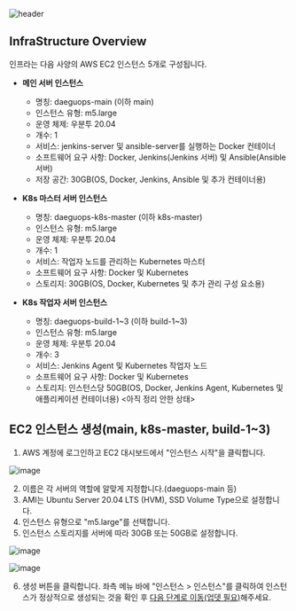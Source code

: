 ![header](https://capsule-render.vercel.app/api?type=waving&color=auto&height=300&section=header&text=Create Server&fontSize=90)

## InfraStructure Overview

인프라는 다음 사양의 AWS EC2 인스턴스 5개로 구성됩니다.

- **메인 서버 인스턴스**

  - 명칭: daeguops-main (이하 main)
  - 인스턴스 유형: m5.large
  - 운영 체제: 우분투 20.04
  - 개수: 1
  - 서비스: jenkins-server 및 ansible-server를 실행하는 Docker 컨테이너
  - 소프트웨어 요구 사항: Docker, Jenkins(Jenkins 서버) 및 Ansible(Ansible 서버)
  - 저장 공간: 30GB(OS, Docker, Jenkins, Ansible 및 추가 컨테이너용)

- **K8s 마스터 서버 인스턴스**

  - 명칭: daeguops-k8s-master (이하 k8s-master)
  - 인스턴스 유형: m5.large
  - 운영 체제: 우분투 20.04
  - 개수: 1
  - 서비스: 작업자 노드를 관리하는 Kubernetes 마스터
  - 소프트웨어 요구 사항: Docker 및 Kubernetes
  - 스토리지: 30GB(OS, Docker, Kubernetes 및 추가 관리 구성 요소용)

- **K8s 작업자 서버 인스턴스**

  - 명칭: daeguops-build-1~3 (이하 build-1~3)
  - 인스턴스 유형: m5.large
  - 운영 체제: 우분투 20.04
  - 개수: 3
  - 서비스: Jenkins Agent 및 Kubernetes 작업자 노드
  - 소프트웨어 요구 사항: Docker 및 Kubernetes
  - 스토리지: 인스턴스당 50GB(OS, Docker, Jenkins Agent, Kubernetes 및 애플리케이션 컨테이너용)
    <아직 정리 안한 상태>

## EC2 인스턴스 생성(main, k8s-master, build-1~3)

1. AWS 계정에 로그인하고 EC2 대시보드에서 "인스턴스 시작"을 클릭합니다.

![image](https://user-images.githubusercontent.com/89143804/229323018-9b014ece-99a7-46ca-a719-643953da5d4c.png)

2. 이름은 각 서버의 역할에 알맞게 지정합니다.(daeguops-main 등)
3. AMI는 Ubuntu Server 20.04 LTS (HVM), SSD Volume Type으로 설정합니다.
4. 인스턴스 유형으로 "m5.large"를 선택합니다.
5. 인스턴스 스토리지를 서버에 따라 30GB 또는 50GB로 설정합니다.

![image](https://user-images.githubusercontent.com/89143804/229323250-3cf48890-480f-4d3b-a88d-fbb04f1a138c.png)

![image](https://user-images.githubusercontent.com/89143804/229323282-21ae8069-e1c0-49e5-b9e8-22f385394e09.png)

6. 생성 버튼을 클릭합니다. 좌측 메뉴 바에 "인스턴스 > 인스턴스"를 클릭하여 인스턴스가 정상적으로 생성되는 것을 확인 후 [다음 단계로 이동(업뎃 필요)]()해주세요.
